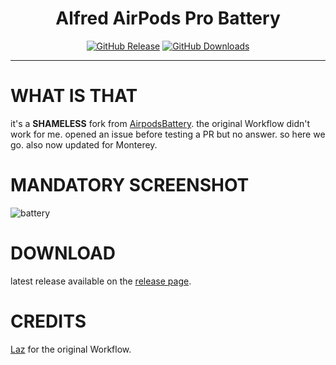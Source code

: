 <h1 align="center">Alfred AirPods Pro Battery</h1>

<p align="center">
<a href="https://github.com/godbout/AirpodsBattery/releases/latest"><img src="https://img.shields.io/github/release/godbout/AirpodsBattery.svg?style=flat" alt="GitHub Release"></a>
<a href="https://github.com/godbout/AirpodsBattery/releases"><img src="https://img.shields.io/github/downloads/godbout/AirpodsBattery/total.svg?style=flat" alt="GitHub Downloads"></a>
</p>

---

# WHAT IS THAT

it's a **SHAMELESS** fork from [AirpodsBattery](https://github.com/BeneathCloud/AirpodsBattery). the original Workflow didn't work for me. opened an issue before testing a PR but no answer. so here we go. also now updated for Monterey.

# MANDATORY SCREENSHOT

![battery](https://raw.githubusercontent.com/godbout/AirpodsBattery/media/alfred-airpodspro-battery.gif "battery")

# DOWNLOAD

latest release available on the [release page](https://github.com/godbout/AirpodsBattery/releases).

# CREDITS

[Laz](https://github.com/BeneathCloud) for the original Workflow.
